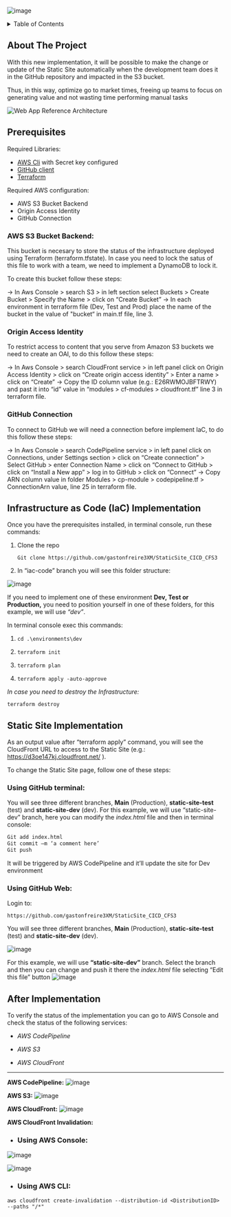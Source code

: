 ![image](https://user-images.githubusercontent.com/97241135/153005531-facb2c14-ec04-4241-a8da-6134e090205c.png)



<details>
  <summary>Table of Contents</summary>
  <ol>
    <li>
      <a>About The Project</a>
    </li>
    <li>
      <a>Getting Started</a>
      <ul>
        <li><a>Prerequisites</a></li>
      </ul>
    </li>
    <li><a>IaC Implementation</a></li>
    <li><a>Static Site Implementation</a></li>
    <li><a>After Implementation</a></li>
  </ol>
</details>

<!-- ABOUT THE PROJECT -->
## About The Project

With this new implementation, it will be possible to make the change or update of the Static Site automatically when the development team does it in the GitHub repository and impacted in the S3 bucket.

Thus, in this way, optimize go to market times, freeing up teams to focus on generating value and
not wasting time performing manual tasks

![Web App Reference Architecture](https://user-images.githubusercontent.com/97241135/153011208-df2ce5df-44af-4800-b583-182c8c61bc78.png)


<!-- Prerequisites -->
## Prerequisites

Required Libraries:
* [AWS Cli](https://docs.aws.amazon.com/cli/latest/userguide/getting-started-install.html) with Secret key configured
* [GitHub client](https://git-scm.com/downloads)
* [Terraform](https://www.terraform.io/downloads)

Required AWS configuration:
* AWS S3 Bucket Backend
* Origin Access Identity
* GitHub Connection 


### AWS S3 Bucket Backend:

This bucket is necesary to store the status of the infrastructure deployed using Terraform (terraform.tfstate). In case you need to lock the satus of this file to work with a team, we need to implement a DynamoDB to lock it.

To create this bucket follow these steps:

→ In Aws Console > search S3 > in left section select Buckets > Create Bucket > Specify the Name > click on “Create Bucket”
→ In each environment  in terraform file (Dev, Test and Prod) place the name of the bucket in the value of "bucket“ in main.tf file, line 3.


### Origin Access Identity
To restrict access to content that you serve from Amazon S3 buckets we need to create an OAI, to do this follow these steps:

→ In Aws Console > search CloudFront service > in left panel click on Origin Access Identity > click on “Create origin access identity” > Enter a name > click on “Create”
→ Copy the ID column value (e.g.: E26RWMOJBFTRWY) and past it into “id” value in “modules > cf-modules > cloudfront.tf” line 3 in terraform file.

### GitHub Connection 
To connect to GitHub we will need a connection before implement IaC, to do this follow these steps:

→ In Aws Console > search CodePipeline service > in left panel click on Connections, under Settings section > click on “Create connection” > Select GitHub > enter Connection Name > click on “Connect to GitHub > click on “Install a New app” > log in to GitHub > click on “Connect”
→ Copy ARN column value in folder Modules > cp-module > codepipeline.tf > ConnectionArn value, line 25 in terraform file.


<!-- IaC Implementation -->
## Infrastructure as Code (IaC) Implementation

Once you have the prerequisites installed, in terminal console, run these commands:

1. Clone the repo
   ```
   Git clone https://github.com/gastonfreire3XM/StaticSite_CICD_CFS3
   ```
2. In “iac-code”  branch you will see this folder structure: 

![image](https://user-images.githubusercontent.com/97241135/153013221-f945fa61-d2c9-4fb6-9d42-8992ba26de16.png)

If you need to implement one of these environment **Dev, Test or Production,** you need to position yourself in one of these folders, for this example, we will use *“dev”*. 

In terminal console exec this commands:

1. 
   ```
   cd .\environments\dev
   ```
2. 
   ```
   terraform init
   ```
3. 
    ```
    terraform plan
    ```
 4. 
    ```
    terraform apply -auto-approve   
 *In case you need to destroy the Infrastructure:*


 ```
terraform destroy
 ```


  <!-- Static Site Implementation -->
## Static Site Implementation


As an output value after “terraform apply” command, you will see the CloudFront URL to access to the Static Site (e.g.: https://d3oe147kj.cloudfront.net/ ).

To change the Static Site page, follow one of these steps:

### Using GitHub terminal:

You will see three different branches, **Main** (Production), **static-site-test** (test) and **static-site-dev** (dev). For this example, we will use “static-site-dev” branch, here you can modify the *index.html* file and then in terminal console: 
  
```sh
Git add index.html
Git commit –m ‘a comment here’
Git push
   ```
It will be triggered by AWS CodePipeline and it’ll update the site for Dev environment

### Using GitHub Web:

Login to:
```
https://github.com/gastonfreire3XM/StaticSite_CICD_CFS3
   ```  
You will see three different branches, **Main** (Production), **static-site-test** (test) and **static-site-dev** (dev).

![image](https://user-images.githubusercontent.com/97241135/153016454-297288d4-25f5-4efc-8ec3-97d7ca7385c6.png)

For this example, we will use **“static-site-dev”** branch. Select the branch and then you can change and push it there the *index.html* file selecting “Edit this file” button ![image](https://user-images.githubusercontent.com/97241135/153016593-cc20a0e1-93ef-4782-8149-a7d140258399.png)



<!-- After Implementation -->
## After Implementation

To verify the status of the implementation you can go to AWS Console and check the status of the following services:

- _AWS CodePipeline_

- _AWS S3_

- _AWS CloudFront_

______________________________________________________________________________________________________________
**AWS CodePipeline:**
![image](https://user-images.githubusercontent.com/97241135/153017988-ef479dc3-3f48-404e-827f-61a3d79ad044.png)

**AWS S3:**
![image](https://user-images.githubusercontent.com/97241135/153018031-ebfbeb4f-e872-4b0d-aa11-f4feba9e3e3a.png)

**AWS CloudFront:**
![image](https://user-images.githubusercontent.com/97241135/153018069-937bcc4c-92de-4f8b-a394-4d23a6305fd3.png)

**AWS CloudFront Invalidation:**

- ### Using AWS Console:

![image](https://user-images.githubusercontent.com/97241135/153607059-1a02a0ee-931a-4675-b9bd-bf239a4fd613.png)

![image](https://user-images.githubusercontent.com/97241135/153607075-16e09749-8aa3-4803-a036-de917fe5e670.png)

- ### Using AWS CLI:

 ```
aws cloudfront create-invalidation --distribution-id <DistributionID> --paths "/*"
 ```

